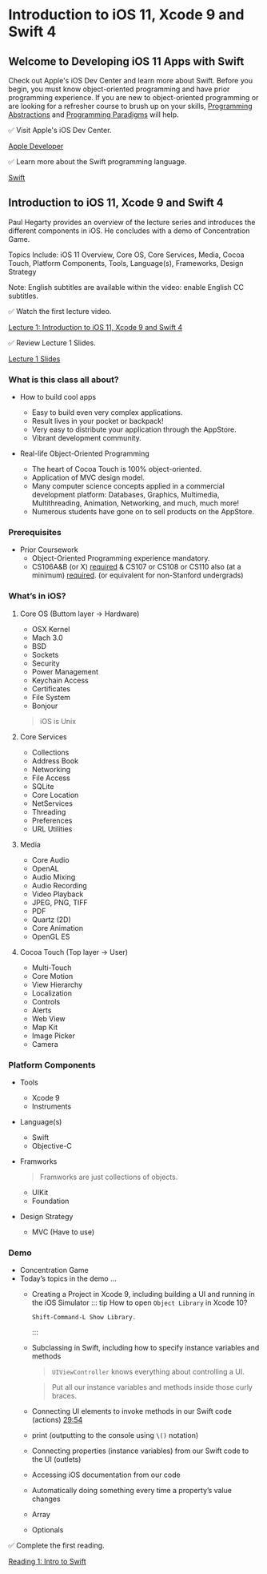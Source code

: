 # Introduction to iOS 11, Xcode 9 and Swift 4

## Welcome to Developing iOS 11 Apps with Swift

Check out Apple's iOS Dev Center and learn more about Swift. Before you begin, you must know object-oriented programming and have prior programming experience. If you are new to object-oriented programming or are looking for a refresher course to brush up on your skills, [Programming Abstractions](https://itunes.apple.com/us/course/programming-abstractions/id495054099) and [Programming Paradigms](https://itunes.apple.com/us/course/programming-paradigms/id495054064) will help.

✅ Visit Apple's iOS Dev Center.

[Apple Developer](https://developer.apple.com/devcenter/ios)

✅ Learn more about the Swift programming language.

[Swift](https://developer.apple.com/swift)

## Introduction to iOS 11, Xcode 9 and Swift 4
Paul Hegarty provides an overview of the lecture series and introduces the different components in iOS. He concludes with a demo of Concentration Game.

Topics Include: iOS 11 Overview, Core OS, Core Services, Media, Cocoa Touch, Platform Components, Tools, Language(s), Frameworks, Design Strategy 

Note: English subtitles are available within the video: enable English CC subtitles.

✅ Watch the first lecture video.

[Lecture 1: Introduction to iOS 11, Xcode 9 and Swift 4](https://youtu.be/71pyOB4TPRE?list=PLPA-ayBrweUzGFmkT_W65z64MoGnKRZMq)

✅ Review Lecture 1 Slides.

  [Lecture 1 Slides](Lecture-1-Slides.pdf)

### What is this class all about?
- How to build cool apps
  - Easy to build even very complex applications.
  - Result lives in your pocket or backpack!
  - Very easy to distribute your application through the AppStore.
  - Vibrant development community.

- Real-life Object-Oriented Programming
  - The heart of Cocoa Touch is 100% object-oriented.
  - Application of MVC design model.
  - Many computer science concepts applied in a commercial development platform:  Databases, Graphics, Multimedia, Multithreading, Animation, Networking, and much, much more!
  - Numerous students have gone on to sell products on the AppStore.

### Prerequisites
- Prior Coursework
  - Object-Oriented Programming experience mandatory.
  - CS106A&B (or X) <u>required</u> & CS107 or CS108 or CS110 also (at a minimum) <u>required</u>. (or equivalent for non-Stanford undergrads)

### What’s in iOS?
1. Core OS (Buttom layer -> Hardware)
    - OSX Kernel 
    - Mach 3.0 
    - BSD 
    - Sockets 
    - Security
    - Power Management 
    - Keychain Access 
    - Certificates
    - File System 
    - Bonjour

    > iOS is Unix

2. Core Services
    - Collections 
    - Address Book 
    - Networking 
    - File Access 
    - SQLite
    - Core Location 
    - NetServices 
    - Threading 
    - Preferences 
    - URL Utilities

3. Media
    - Core Audio 
    - OpenAL
    - Audio Mixing 
    - Audio Recording 
    - Video Playback
    - JPEG, PNG, TIFF 
    - PDF
    - Quartz (2D) 
    - Core Animation 
    - OpenGL ES

4. Cocoa Touch (Top layer -> User)
    - Multi-Touch 
    - Core Motion 
    - View Hierarchy 
    - Localization 
    - Controls
    - Alerts
    - Web View 
    - Map Kit 
    - Image Picker 
    - Camera

### Platform Components
- Tools
  - Xcode 9
  - Instruments

- Language(s)
  - Swift
  - Objective-C

- Framworks
  > Framworks are just collections of objects.
  - UIKit
  - Foundation

- Design Strategy
  - MVC (Have to use)

### Demo
- Concentration Game
- Today’s topics in the demo ...
  - Creating a Project in Xcode 9, including building a UI and running in the iOS Simulator
    ::: tip
    How to open `Object Library` in Xcode 10?

        Shift-Command-L Show Library.
    :::
  - Subclassing in Swift, including how to specify instance variables and methods
    > `UIViewController` knows everything about controlling a UI.
    
    > Put all our instance variables and methods inside those curly braces.
  - Connecting UI elements to invoke methods in our Swift code (actions) [29:54](https://youtu.be/71pyOB4TPRE?list=PLPA-ayBrweUzGFmkT_W65z64MoGnKRZMq&t=1794)
  - print (outputting to the console using `\()` notation)
  - Connecting properties (instance variables) from our Swift code to the UI (outlets) 
  - Accessing iOS documentation from our code
  - Automatically doing something every time a property’s value changes
  - Array
  - Optionals

✅ Complete the first reading.

  [Reading 1: Intro to Swift](Reading-1-Intro-to-Swift.pdf)